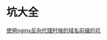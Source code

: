 # 坑大全
[使用nginx反向代理时候的域名前缀的坑](https://github.com/sunhuachuang/flask-online-store/blob/master/docs/pits/nginx_flask_subdomain.md)
